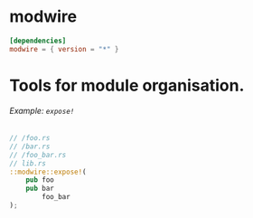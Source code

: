 # modwire
```toml
[dependencies]
modwire = { version = "*" }
```

# Tools for module organisation.
###### Example: `expose!`
```rust
// /foo.rs
// /bar.rs
// /foo_bar.rs
// lib.rs
::modwire::expose!(
    pub foo
    pub bar
        foo_bar
);
```